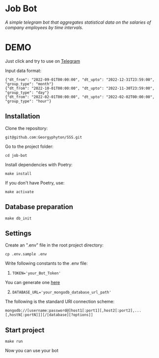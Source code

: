 # Job Bot

_A simple telegram bot that aggregates statistical data on the salaries of company employees by time intervals._

# DEMO

Just click and try to use on [Telegram](https://t.me/Jobtest_findbot)

Input data format:

`{"dt_from": "2022-09-01T00:00:00", "dt_upto": "2022-12-31T23:59:00", "group_type": "month"}`  
`{"dt_from": "2022-10-01T00:00:00", "dt_upto": "2022-11-30T23:59:00", "group_type": "day"}`  
`{"dt_from": "2022-02-01T00:00:00", "dt_upto": "2022-02-02T00:00:00", "group_type": "hour"}`

## Installation

Clone the repository:

`git@github.com:Georgyphyton/SSS.git`

Go to the project folder:

`cd job-bot`

Install dependencies with Poetry:

`make install`

If you don't have Poetry, use:

`make activate`

## Database preparation

`make db_init`

## Settings

Create an ".env" file in the root project directory: 

`cp .env.sample .env`

Write following constants to the .env file:

1. `TOKEN='your_Bot_Token'` 

You can generate one [here](https://t.me/BotFather)

2. `DATABASE_URL='your_mongodb_database_url_path'`

The following is the standard URI connection scheme:

`mongodb://[username:password@]host1[:port1][,host2[:port2],...[,hostN[:portN]]][/[database][?options]]`

## Start project

`make run`

Now you can use your bot
